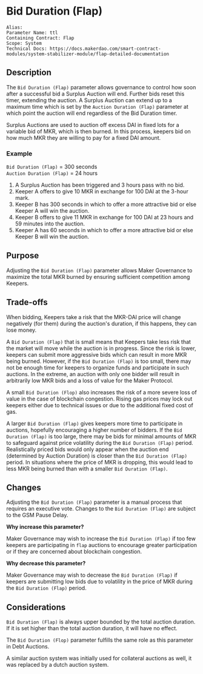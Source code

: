 
# Bid Duration (Flap)

```
Alias: 
Parameter Name: ttl
Containing Contract: Flap
Scope: System
Technical Docs: https://docs.makerdao.com/smart-contract-modules/system-stabilizer-module/flap-detailed-documentation 
```

## Description
The `Bid Duration (Flap)` parameter allows governance to control how soon after a successful bid a Surplus Auction will end. Further bids reset this timer, extending the auction. A Surplus Auction can extend up to a maximum time which is set by the `Auction Duration (Flap)` parameter at which point the auction will end regardless of the Bid Duration timer.

Surplus Auctions are used to auction off excess DAI in fixed lots for a variable bid of MKR, which is then burned. In this process, keepers bid on how much MKR they are willing to pay for a fixed DAI amount. 

### Example

`Bid Duration (Flap)` = 300 seconds  
`Auction Duration (Flap)` = 24 hours  

1. A Surplus Auction has been triggered and 3 hours pass with no bid.
2. Keeper A offers to give 10 MKR in exchange for 100 DAI at the 3-hour mark.
3. Keeper B has 300 seconds in which to offer a more attractive bid or else Keeper A will win the auction.
4. Keeper B offers to give 11 MKR in exchange for 100 DAI at 23 hours and 59 minutes into the auction.
5. Keeper A has 60 seconds in which to offer a more attractive bid or else Keeper B will win the auction.

## Purpose
Adjusting the `Bid Duration (Flap)` parameter allows Maker Governance to maximize the total MKR burned by ensuring sufficient competition among Keepers.

## Trade-offs
When bidding, Keepers take a risk that the MKR-DAI price will change negatively (for them) during the auction's duration, if this happens, they can lose money.

A `Bid Duration (Flap)` that is small means that Keepers take less risk that the market will move while the auction is in progress. Since the risk is lower,  keepers can submit more aggressive bids which can result in more MKR being burned. However, if the `Bid Duration (Flap)` is too small, there may not be enough time for keepers to organize funds and participate in such auctions. In the extreme, an auction with only one bidder will result in arbitrarily low MKR bids and a loss of value for the Maker Protocol.

A small `Bid Duration (Flop)` also increases the risk of a more severe loss of value in the case of blockchain congestion. Rising gas prices may lock out keepers either due to technical issues or due to the additional fixed cost of gas. 

A larger `Bid Duration (Flap)` gives keepers more time to participate in auctions, hopefully encouraging a higher number of bidders. If the `Bid Duration (Flap)` is too large, there may be bids for minimal amounts of MKR to safeguard against price volatility during the `Bid Duration (Flap)` period. Realistically priced bids would only appear when the auction end (determined by Auction Duration) is closer than the `Bid Duration (Flap)` period. In situations where the price of MKR is dropping, this would lead to less MKR being burned than with a smaller `Bid Duration (Flap)`.


## Changes
Adjusting the `Bid Duration (Flap)` parameter is a manual process that requires an executive vote. Changes to the `Bid Duration (Flap)` are subject to the GSM Pause Delay.

**Why increase this parameter?**

Maker Governance may wish to increase the `Bid Duration (Flap)` if too few keepers are participating in `flap` auctions to encourage greater participation or if they are concerned about blockchain congestion.

**Why decrease this parameter?**

Maker Governance may wish to decrease the `Bid Duration (Flap)` if keepers are submitting low bids due to volatility in the price of MKR during the `Bid Duration (Flap)` period.

## Considerations
`Bid Duration (Flap)` is always upper bounded by the total auction duration. If it is set higher than the total auction duration, it will have no effect. 

The `Bid Duration (Flop)` parameter fulfills  the same role as this parameter in Debt Auctions.

A similar auction system was initially used for collateral auctions as well, it was replaced by a dutch auction system.
